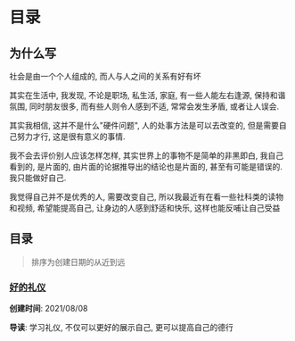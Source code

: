 # 目录

## 为什么写

社会是由一个个人组成的, 而人与人之间的关系有好有坏

其实在生活中, 我发现, 不论是职场, 私生活, 家庭, 有一些人能左右逢源, 保持和谐氛围, 同时朋友很多, 而有些人则令人感到不适, 常常会发生矛盾, 或者让人误会. 

其实我相信, 这并不是什么"硬件问题", 人的处事方法是可以去改变的, 但是需要自己努力才行, 这是很有意义的事情.

我不会去评价别人应该怎样怎样, 其实世界上的事物不是简单的非黑即白, 我自己看到的, 是片面的, 由片面的论据推导出的结论也是片面的, 甚至有可能是错误的. 我只能做好自己.

我觉得自己并不是优秀的人, 需要改变自己, 所以我最近有在看一些社科类的读物和视频, 希望能提高自己, 让身边的人感到舒适和快乐, 这样也能反哺让自己受益

## 目录

> 排序为创建日期的从近到远

###  [好的礼仪](https://chnmig.github.io/book/emotion/good_etiquette)

**创建时间**: 2021/08/08

**导读**: 学习礼仪, 不仅可以更好的展示自己, 更可以提高自己的德行



